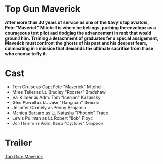 # Top Gun Maverick
**After more than 30 years of service as one of the Navy's top aviators, Pete "Maverick" Mitchell is where he belongs, pushing the envelope as a courageous test pilot and dodging the advancement in rank that would ground him. Training a detachment of graduates for a special assignment, Maverick must confront the ghosts of his past and his deepest fears, culminating in a mission that demands the ultimate sacrifice from those who choose to fly it.**

 # Cast
- Tom Cruise as Capt Pete "Maverick" Mitchell
- Miles Teller as Lt. Bradley "Rooster" Bradshaw
- Val Kilmer as Adm. Tom "Iceman" Kazansky
- Glen Powell as Lt. Jake "Hangman" Seresin
- Jennifer Connely as Penny Benjamin
- Monica Barbaro as Lt. Natasha "Phoenix" Trace
- Lewis Pullman as Lt. Robert "Bob" Floyd
- Jon Hamm as Adm. Beau "Cyclone" Simpson

# Trailer
[Top Gun: Maverick](https://www.youtube.com/watch?v=qSqVVswa420)
